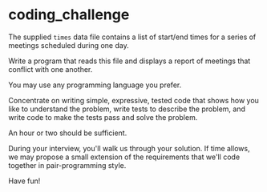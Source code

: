 # coding_challenge

The supplied `times` data file contains a list of start/end times
for a series of meetings scheduled during one day.

Write a program that reads this file and displays a report of
meetings that conflict with one another.

You may use any programming language you prefer.

Concentrate on writing simple, expressive, tested code that shows
how you like to understand the problem, write tests to describe the
problem, and write code to make the tests pass and solve the problem.

An hour or two should be sufficient.

During your interview, you'll walk us through your solution. If
time allows, we may propose a small extension of the requirements
that we'll code together in pair-programming style.

Have fun!
